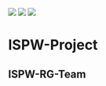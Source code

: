 ![](https://img.shields.io/badge/Status-Untested-orange.svg)
![](https://img.shields.io/badge/Project_Status-Uncompleted-orange.svg)
![](https://img.shields.io/badge/Repository_type-Backup-yellow.svg)

# ISPW-Project
## ISPW-RG-Team

